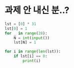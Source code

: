# 과제 안 내신 분..?

```python
lst = [0] * 31
lst[0] = 1
for _ in range(28):
    N = int(input())
    lst[N] = 1

for i in range(len(lst)):
    if lst[i] == 0:
        print(i)
```

